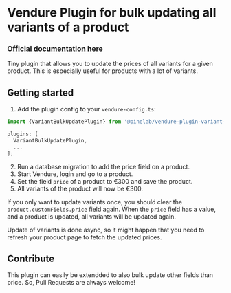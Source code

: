 # Vendure Plugin for bulk updating all variants of a product

### [Official documentation here](https://pinelab-plugins.com/plugin/vendure-plugin-variant-bulk-update)

Tiny plugin that allows you to update the prices of all variants for a given product. This is especially useful for
products with a lot of variants.

## Getting started

1. Add the plugin config to your `vendure-config.ts`:

```ts
import {VariantBulkUpdatePlugin} from '@pinelab/vendure-plugin-variant-bulk-update';

plugins: [
  VariantBulkUpdatePlugin,
  ...
];
```

2. Run a database migration to add the price field on a product.
3. Start Vendure, login and go to a product.
4. Set the field `price` of a product to €300 and save the product.
5. All variants of the product will now be €300.

If you only want to update variants once, you should clear the `product.customFields.price` field again. When
the `price` field has a value, and a product is updated, all variants will be updated again.

Update of variants is done async, so it might happen that you need to refresh your product page to fetch the updated prices.

## Contribute

This plugin can easily be extendded to also bulk update other fields than price. So, Pull Requests are always welcome!
